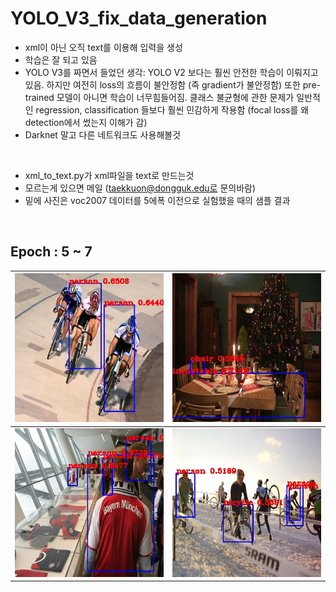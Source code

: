 # YOLO_V3_fix_data_generation
* xml이 아닌 오직 text를 이용해 입력을 생성
* 학습은 잘 되고 있음
* YOLO V3를 짜면서 들었던 생각: YOLO V2 보다는 훨씬 안전한 학습이 이뤄지고있음. 하지만 여전히 loss의 흐름이 불안정함 (즉 gradient가 불안정함) 또한 pre-trained 모델이 아니면 학습이 너무힘들어짐. 클래스 불균형에 관한 문제가 일반적인 regression, classification 들보다 훨씬 민감하게 작용함 (focal loss를 왜 detection에서 썼는지 이해가 감)
* Darknet 말고 다른 네트워크도 사용해볼것
<br/>


* xml_to_text.py가 xml파일을 text로 만드는것
* 모르는게 있으면 메일 (taekkuon@dongguk.edu로 문의바람)
* 밑에 사진은 voc2007 데이터를 5에폭 이전으로 실험했을 때의 샘플 결과
<br/>

## Epoch : 5 ~ 7

| ![1500_7](https://github.com/Kimyuhwanpeter/YOLO_V3_fix_data_generation/blob/main/1500_7.jpg) | ![2500_7](https://github.com/Kimyuhwanpeter/YOLO_V3_fix_data_generation/blob/main/2500_7.jpg) |
| ----------------------------------------------- | ----------------------------------------------- |
| ![4000_5](https://github.com/Kimyuhwanpeter/YOLO_V3_fix_data_generation/blob/main/4000_5.jpg) | ![4000_7](https://github.com/Kimyuhwanpeter/YOLO_V3_fix_data_generation/blob/main/4000_7.jpg) |


